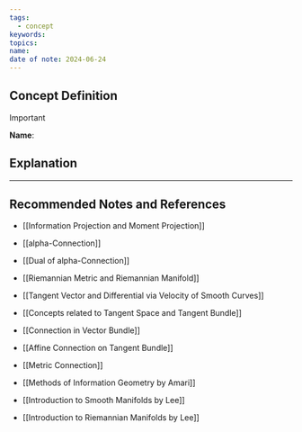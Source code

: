 ```yaml
---
tags:
  - concept
keywords: 
topics: 
name: 
date of note: 2024-06-24
---
```


## Concept Definition

>[!important]
>**Name**: 



## Explanation





-----------
##  Recommended Notes and References


- [[Information Projection and Moment Projection]]
- [[alpha-Connection]]
- [[Dual of alpha-Connection]]

- [[Riemannian Metric and Riemannian Manifold]]

- [[Tangent Vector and Differential via Velocity of Smooth Curves]]
- [[Concepts related to Tangent Space and Tangent Bundle]]

- [[Connection in Vector Bundle]]
- [[Affine Connection on Tangent Bundle]]


- [[Metric Connection]]




- [[Methods of Information Geometry by Amari]]
- [[Introduction to Smooth Manifolds by Lee]]
- [[Introduction to Riemannian Manifolds by Lee]]
